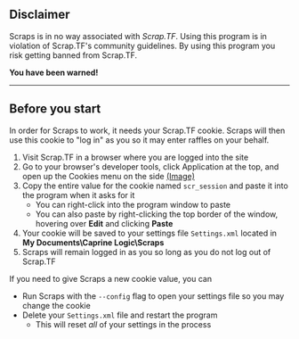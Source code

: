 ## Disclaimer

Scraps is in no way associated with _Scrap.TF_. Using this program is in violation of Scrap.TF's community guidelines. By using this program you risk getting banned from Scrap.TF.

**You have been warned!**

---

## Before you start

In order for Scraps to work, it needs your Scrap.TF cookie. Scraps will then use this cookie to "log in" as you so it may enter raffles on your behalf.

1. Visit Scrap.TF in a browser where you are logged into the site
2. Go to your browser's developer tools, click Application at the top, and open up the Cookies menu on the side [(Image)](https://i.imgur.com/mJ3hfnr.png)
3. Copy the entire value for the cookie named `scr_session` and paste it into the program when it asks for it
    - You can right-click into the program window to paste
    - You can also paste by right-clicking the top border of the window, hovering over **Edit** and clicking **Paste**
4. Your cookie will be saved to your settings file `Settings.xml` located in **My Documents\Caprine Logic\Scraps**
5. Scraps will remain logged in as you so long as you do not log out of Scrap.TF

If you need to give Scraps a new cookie value, you can

- Run Scraps with the `--config` flag to open your settings file so you may change the cookie
- Delete your `Settings.xml` file and restart the program
  - This will reset _all_ of your settings in the process